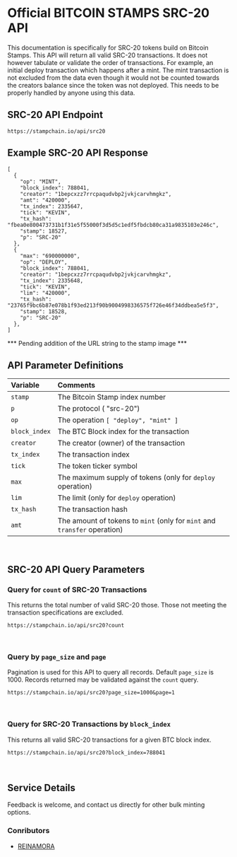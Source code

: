
# Official BITCOIN STAMPS SRC-20  API

This documentation is specifically for SRC-20 tokens build on Bitcoin Stamps. This API will return all valid SRC-20 transactions. It does not however tabulate or validate the order of transactions. For example, an initial deploy transaction which happens after a mint. The mint transaction is not excluded from the data even though it would not be counted towards the creators balance since the token was not deployed. This needs to be properly handled by anyone using this data. 

## SRC-20 API Endpoint

```https://stampchain.io/api/src20```
<br>


## Example SRC-20 API Response

```
[
  {
    "op": "MINT",
    "block_index": 788041,
    "creator": "1bepcxzz7rrcpaqudvbp2jvkjcarvhmgkz",
    "amt": "420000",
    "tx_index": 2335647,
    "tick": "KEVIN",
    "tx_hash": "fbea0e800473731b1f31e5f55000f3d5d5c1edf5fbdcb80ca31a9835103e246c",
    "stamp": 18527,
    "p": "SRC-20"
  },
  {
    "max": "690000000",
    "op": "DEPLOY",
    "block_index": 788041,
    "creator": "1bepcxzz7rrcpaqudvbp2jvkjcarvhmgkz",
    "tx_index": 2335648,
    "tick": "KEVIN",
    "lim": "420000",
    "tx_hash": "23765f9bc6b87e078b1f93ed213f90b9004998336575f726e46f34ddbea5e5f3",
    "stamp": 18528,
    "p": "SRC-20"
  },
]
```

*** Pending addition of the URL string to the stamp image ***

## API Parameter Definitions

| Variable      | Comments                                                     |
| :------------ | :----------------------------------------------------------- |
| `stamp`       | The Bitcoin Stamp index number                               |
| `p`           | The protocol ( "src-20")                                     |
| `op`          | The operation `[ "deploy", "mint" ]`                        |
| `block_index` | The BTC Block index for the transaction                      |
| `creator`     | The creator (owner) of the transaction                       |
| `tx_index`    | The transaction index                                        |
| `tick`        | The token ticker symbol                                      |
| `max`         | The maximum supply of tokens (only for `deploy` operation)  |
| `lim`         | The limit (only for `deploy` operation)                     |
| `tx_hash`     | The transaction hash                                         |                       |
| `amt`         | The amount of tokens to `mint` (only for `mint` and `transfer` operation)  |


<br>

## SRC-20 API Query Parameters

### Query for `count` of SRC-20 Transactions

This returns the total number of valid SRC-20 those. Those not meeting the transaction specifications are excluded.

```https://stampchain.io/api/src20?count```

<br>

### Query by `page_size` and `page`

Pagination is used for this API to query all records. Default `page_size` is 1000. Records returned may be validated against the `count` query.

```https://stampchain.io/api/src20?page_size=1000&page=1```

<br>

### Query for SRC-20 Transactions by `block_index`

This returns all valid SRC-20 transactions for a given BTC block index.

```https://stampchain.io/api/src20?block_index=788041```

<br>

## Service Details


Feedback is welcome, and contact us directly for other bulk minting options. 

### Conributors
- [REINAMORA](https://twitter.com/reinamora_137)